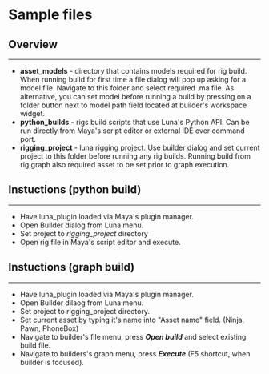 # Sample files

## Overview
---

- **asset_models** - directory that contains models required for rig build. When running build for first time a file dialog will pop up asking for a model file. Navigate to this folder and select required .ma file. As alternative, you can set model before running a build by pressing on a folder button next to model path field located at builder's workspace widget.
- **python_builds** - rigs build scripts that use Luna's Python API. Can be run directly from Maya's script editor or external IDE over command port.
- **rigging_project** - luna rigging project. Use builder dialog and set current project to this folder before running any rig builds. Running build from rig graph also required asset to be set prior to graph execution.

## Instuctions (python build)
---
- Have luna_plugin loaded via Maya's plugin manager.
- Open Builder dialog from Luna menu.
- Set project to *rigging_project* directory
- Open rig file in Maya's script editor and execute.
  
## Instuctions (graph build)
---
- Have luna_plugin loaded via Maya's plugin manager.
- Open Builder dilaog from Luna menu.
- Set project to rigging_project directory.
- Set current asset by typing it's name into "Asset name" field. (Ninja, Pawn, PhoneBox)
- Navigate to builder's file menu, press ***Open build*** and select existing build file.
- Navigate to builders's graph menu, press ***Execute*** (F5 shortcut, when builder is focused).